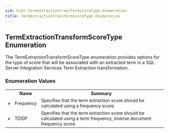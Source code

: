 ```yaml
---
uid: biml-termextractiontransformscoretype-enumeration
title: TermExtractionTransformScoreType Enumeration
---
```


## TermExtractionTransformScoreType Enumeration

<div class="LanguageSummary"><div class ="SummaryItem">The TermExtractionTransformScoreType enumeration provides options for the type of score that will be associated with an extracted term in a SQL Server Integration Services Term Extraction transformation.</div></div>
<div class="EnumValueGroup">

### Enumeration Values

<table id="EnumValue" class="MemberList"><tbody><tr><th class="MemberTypeIconColumnHeader">&nbsp;</th><th class="MemberNameColumnHeader">Name</th><th class="MemberSummaryColumnHeader">Summary</th></tr><tr class="cd0"><td align="center" class="MemberTypeIcon"><img src="enumValue.png"></img></td><td class="MemberName">Frequency</td><td class="MemberSummary"><div class ="SummaryItem">Specifies that the term extraction score should be calculated using a frequency score.</div></td></tr><tr class="cd1"><td align="center" class="MemberTypeIcon"><img src="enumValue.png"></img></td><td class="MemberName">TDIDF</td><td class="MemberSummary"><div class ="SummaryItem">Specifies that the term extraction score should be calculated using a term frequency, inverse document frequency score.</div></td></tr></tbody></table>
</div>